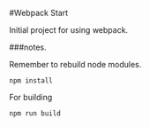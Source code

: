 #Webpack Start

Initial project for using webpack.

###notes.

Remember to rebuild node modules.

```npm install```

For building

```npm run build```
